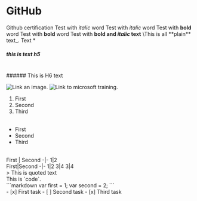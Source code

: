 # GitHub

Github certification
Test with *italic* word
Test with _italic_ word
Test with **bold** word
Test with __bold__ word
Test with __bold and *italic* text__
\This is all \*\*plain\*\* text\_.
Text \*
<br/>
##### this is text h5
<br/>
###### This is H6 text
<br/>

![Link an image.](/learn/azure-devops/shared/media/mara.png)
![Link to microsoft training.](/trainig)
1. First
2. Second
3. Third
<br/><br/>
- First
- Second
- Third
<br/>
First | Second
-|-
1|2
<br/>
First|Second
-|-
1|2
3|4
3|4
<br/>
> This is quoted text
<br/>
This is `code`.
<br/>
```markdown
var first = 1;
var second = 2;
```
<br/>
- [x] First task
- [ ] Second task
- [x] Third task
<br/>

